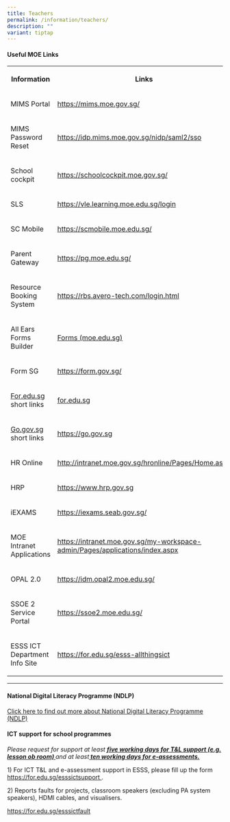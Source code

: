 ```yaml
---
title: Teachers
permalink: /information/teachers/
description: ""
variant: tiptap
---
```

<h4><strong>Useful MOE Links</strong></h4>
<table style="minWidth: 50px">
<colgroup>
<col>
<col>
</colgroup>
<tbody>
<tr>
<th rowspan="1" colspan="1">
<p>Information</p>
</th>
<th rowspan="1" colspan="1">
<p>Links</p>
</th>
</tr>
<tr>
<td rowspan="1" colspan="1">
<p>MIMS Portal</p>
</td>
<td rowspan="1" colspan="1">
<p><a href="https://mims.moe.gov.sg/" rel="noopener noreferrer nofollow" target="_blank">https://mims.moe.gov.sg/</a>
</p>
</td>
</tr>
<tr>
<td rowspan="1" colspan="1">
<p>MIMS Password Reset</p>
</td>
<td rowspan="1" colspan="1">
<p><a href="https://idp.mims.moe.gov.sg/nidp/saml2/sso" rel="noopener noreferrer nofollow" target="_blank"><u>https://idp.mims.moe.gov.sg/nidp/saml2/sso</u></a>
</p>
</td>
</tr>
<tr>
<td rowspan="1" colspan="1">
<p>School cockpit</p>
</td>
<td rowspan="1" colspan="1">
<p><a href="https://schoolcockpit.moe.gov.sg/CP/scapp/security" rel="noopener noreferrer nofollow" target="_blank"><u>https://schoolcockpit.moe.gov.sg/</u></a>
</p>
</td>
</tr>
<tr>
<td rowspan="1" colspan="1">
<p>SLS</p>
</td>
<td rowspan="1" colspan="1">
<p><a href="https://vle.learning.moe.edu.sg/login" rel="noopener noreferrer nofollow" target="_blank"><u>https://vle.learning.moe.edu.sg/login</u></a>
</p>
</td>
</tr>
<tr>
<td rowspan="1" colspan="1">
<p>SC Mobile</p>
</td>
<td rowspan="1" colspan="1">
<p><a href="https://scmobile.moe.edu.sg/" rel="noopener noreferrer nofollow" target="_blank"><u>https://scmobile.moe.edu.sg/</u></a>
</p>
</td>
</tr>
<tr>
<td rowspan="1" colspan="1">
<p>Parent Gateway</p>
</td>
<td rowspan="1" colspan="1">
<p><a href="https://pg.moe.edu.sg/" rel="noopener noreferrer nofollow" target="_blank"><u>https://pg.moe.edu.sg/</u></a>
</p>
</td>
</tr>
<tr>
<td rowspan="1" colspan="1">
<p>Resource Booking System</p>
</td>
<td rowspan="1" colspan="1">
<p><a href="https://rbs.avero-tech.com/login.html" rel="noopener noreferrer nofollow" target="_blank"><u>https://rbs.avero-tech.com/login.html</u></a>
</p>
</td>
</tr>
<tr>
<td rowspan="1" colspan="1">
<p>All Ears Forms Builder</p>
</td>
<td rowspan="1" colspan="1">
<p><a href="https://allears.estl.edu.sg/" rel="noopener noreferrer nofollow" target="_blank"><u>Forms (moe.edu.sg)</u></a>
</p>
</td>
</tr>
<tr>
<td rowspan="1" colspan="1">
<p>Form SG</p>
</td>
<td rowspan="1" colspan="1">
<p><a href="https://form.gov.sg/" rel="noopener noreferrer nofollow" target="_blank"><u>https://form.gov.sg/</u></a>
</p>
</td>
</tr>
<tr>
<td rowspan="1" colspan="1">
<p><a href="https://forms.moe.edu.sg/" rel="noopener noreferrer nofollow" target="_blank">For.edu.sg</a> short
links</p>
</td>
<td rowspan="1" colspan="1">
<p><a href="for.edu.sg" rel="noopener noreferrer nofollow" target="_blank"><u>for.edu.sg</u></a>
</p>
</td>
</tr>
<tr>
<td rowspan="1" colspan="1">
<p><a href="https://forms.moe.edu.sg/" rel="noopener noreferrer nofollow" target="_blank">Go.gov.sg</a> short
links</p>
</td>
<td rowspan="1" colspan="1">
<p><a href="https://go.gov.sg" rel="noopener noreferrer nofollow" target="_blank"><u>https://go.gov.sg</u></a>
</p>
</td>
</tr>
<tr>
<td rowspan="1" colspan="1">
<p>HR Online</p>
</td>
<td rowspan="1" colspan="1">
<p><a href="http://intranet.moe.gov.sg/hronline/Pages/Home.aspx" rel="noopener noreferrer nofollow" target="_blank"><u>http://intranet.moe.gov.sg/hronline/Pages/Home.aspx</u></a>
</p>
</td>
</tr>
<tr>
<td rowspan="1" colspan="1">
<p>HRP</p>
</td>
<td rowspan="1" colspan="1">
<p><a href="https://www.hrp.gov.sg" rel="noopener noreferrer nofollow" target="_blank"><u>https://www.hrp.gov.sg</u></a>
</p>
</td>
</tr>
<tr>
<td rowspan="1" colspan="1">
<p>iEXAMS</p>
</td>
<td rowspan="1" colspan="1">
<p><a href="https://iexams.seab.gov.sg/sso/login" rel="noopener noreferrer nofollow" target="_blank"><u>https://iexams.seab.gov.sg/</u></a>
</p>
</td>
</tr>
<tr>
<td rowspan="1" colspan="1">
<p>MOE Intranet Applications</p>
</td>
<td rowspan="1" colspan="1">
<p><a href="https://intranet.moe.gov.sg/my-workspace-admin/Pages/applications/index.aspx" rel="noopener noreferrer nofollow" target="_blank"><u>https://intranet.moe.gov.sg/my-workspace-admin/Pages/applications/index.aspx</u></a>
</p>
</td>
</tr>
<tr>
<td rowspan="1" colspan="1">
<p>OPAL 2.0</p>
</td>
<td rowspan="1" colspan="1">
<p><a href="https://idm.opal2.moe.edu.sg/" rel="noopener noreferrer nofollow" target="_blank"><u>https://idm.opal2.moe.edu.sg/</u></a>
</p>
</td>
</tr>
<tr>
<td rowspan="1" colspan="1">
<p>SSOE 2 Service Portal</p>
</td>
<td rowspan="1" colspan="1">
<p><a href="https://ssoe2.moe.edu.sg/" rel="noopener noreferrer nofollow" target="_blank"><u>https://ssoe2.moe.edu.sg/</u></a>
</p>
</td>
</tr>
<tr>
<td rowspan="1" colspan="1">
<p>ESSS ICT Department Info Site</p>
</td>
<td rowspan="1" colspan="1">
<p><a href="https://for.edu.sg/esss-allthingsict" rel="noopener noreferrer nofollow" target="_blank">https://for.edu.sg/esss-allthingsict</a>
</p>
</td>
</tr>
</tbody>
</table>
<p></p>
<hr>
<h4><strong>National Digital Literacy Programme (NDLP)</strong></h4>
<p><a href="/student-development/ndlp/" rel="noopener" target="_blank">Click here to find out more about National Digital Literacy Programme (NDLP)</a>
</p>
<p></p>
<h4><strong>ICT support for school programmes</strong></h4>
<p><em>Please request for support at least </em><strong><em><u>five working days for T&amp;L support (e.g. lesson ob room) </u></em></strong><em>and at least</em><strong><em><u> ten working days for e-assessments.</u>&nbsp;</em></strong>
</p>
<p>1) For ICT T&amp;L and e-assessment support in ESSS, please fill up the
form <a href="https://for.edu.sg/esssictsupport" rel="noopener noreferrer nofollow" target="_blank"><u>https://for.edu.sg/esssictsupport&nbsp;</u></a>.</p>
<p>2) Reports faults for projects, classroom speakers (excluding PA system
speakers), HDMI cables, and visualisers.</p>
<p><a href="https://for.edu.sg/esssictfault" rel="noopener noreferrer nofollow" target="_blank"><u>https://for.edu.sg/esssictfault</u></a>
</p>
<p></p>